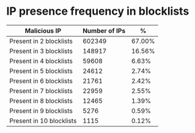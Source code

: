 # IP presence frequency in blocklists
| Malicious IP | Number of IPs | % |
|----|----|----|
| Present in 2 blocklists | 602349 | 67.00% |
| Present in 3 blocklists | 148917 | 16.56% |
| Present in 4 blocklists | 59608 | 6.63% |
| Present in 5 blocklists | 24612 | 2.74% |
| Present in 6 blocklists | 21761 | 2.42% |
| Present in 7 blocklists | 22959 | 2.55% |
| Present in 8 blocklists | 12465 | 1.39% |
| Present in 9 blocklists | 5276 | 0.59% |
| Present in 10 blocklists | 1115 | 0.12% |
